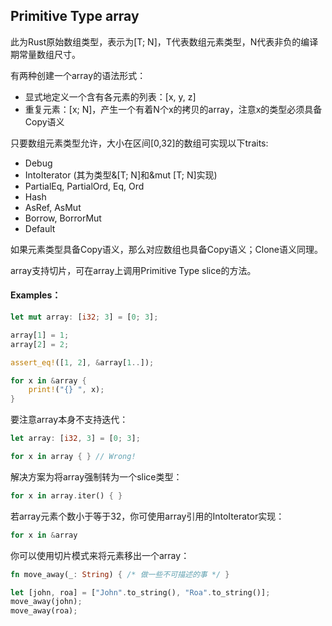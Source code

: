 ## Primitive Type array

此为Rust原始数组类型，表示为[T; N]，T代表数组元素类型，N代表非负的编译期常量数组尺寸。

有两种创建一个array的语法形式：

- 显式地定义一个含有各元素的列表：[x, y, z]
- 重复元素：[x; N]，产生一个有着N个x的拷贝的array，注意x的类型必须具备Copy语义


只要数组元素类型允许，大小在区间[0,32]的数组可实现以下traits:

- Debug
- IntoIterator (其为类型&[T; N]和&mut [T; N]实现)
- PartialEq, PartialOrd, Eq, Ord
- Hash
- AsRef, AsMut
- Borrow, BorrorMut
- Default

如果元素类型具备Copy语义，那么对应数组也具备Copy语义；Clone语义同理。

array支持切片，可在array上调用Primitive Type slice的方法。


#### Examples：

```rust
let mut array: [i32; 3] = [0; 3];

array[1] = 1;
array[2] = 2;

assert_eq!([1, 2], &array[1..]);

for x in &array {
    print!("{} ", x);
}
```

要注意array本身不支持迭代：

```rust
let array: [i32, 3] = [0; 3];

for x in array { } // Wrong!
```

解决方案为将array强制转为一个slice类型：

```rust
for x in array.iter() { }
```

若array元素个数小于等于32，你可使用array引用的IntoIterator实现：

```rust
for x in &array
```

你可以使用切片模式来将元素移出一个array：

```rust
fn move_away(_: String) { /* 做一些不可描述的事 */ }

let [john, roa] = ["John".to_string(), "Roa".to_string()];
move_away(john);
move_away(roa); 
```